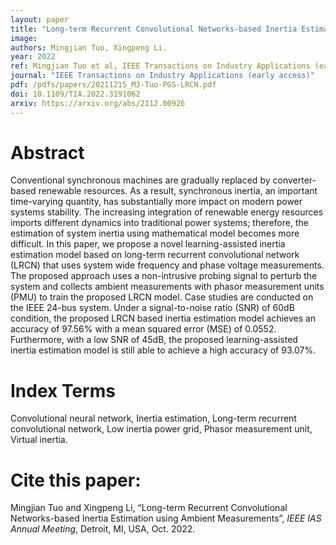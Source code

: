```yaml
---
layout: paper
title: "Long-term Recurrent Convolutional Networks-based Inertia Estimation using Ambient Measurements"
image: 
authors: Mingjian Tuo, Xingpeng Li.
year: 2022
ref: Mingjian Tuo et al, IEEE Transactions on Industry Applications (early access), 2022.
journal: "IEEE Transactions on Industry Applications (early access)"
pdf: /pdfs/papers/20211215_MJ-Tuo-PGS-LRCN.pdf
doi: 10.1109/TIA.2022.3191062
arxiv: https://arxiv.org/abs/2112.00926
---
```


# Abstract
Conventional synchronous machines are gradually replaced by converter-based renewable resources. As a result, synchronous inertia, an important time-varying quantity, has substantially more impact on modern power systems stability. The increasing integration of renewable energy resources imports different dynamics into traditional power systems; therefore, the estimation of system inertia using mathematical model becomes more difficult. In this paper, we propose a novel learning-assisted inertia estimation model based on long-term recurrent convolutional network (LRCN) that uses system wide frequency and phase voltage measurements. The proposed approach uses a non-intrusive probing signal to perturb the system and collects ambient measurements with phasor measurement units (PMU) to train the proposed LRCN model. Case studies are conducted on the IEEE 24-bus system. Under a signal-to-noise ratio (SNR) of 60dB condition, the proposed LRCN based inertia estimation model achieves an accuracy of 97.56% with a mean squared error (MSE) of 0.0552. Furthermore, with a low SNR of 45dB, the proposed learning-assisted inertia estimation model is still able to achieve a high accuracy of 93.07%.

# Index Terms
Convolutional neural network, Inertia estimation, Long-term recurrent convolutional network, Low inertia power grid, Phasor measurement unit, Virtual inertia.

# Cite this paper:
Mingjian Tuo and Xingpeng Li, “Long-term Recurrent Convolutional Networks-based Inertia Estimation using Ambient Measurements”, *IEEE IAS Annual Meeting*, Detroit, MI, USA, Oct. 2022.